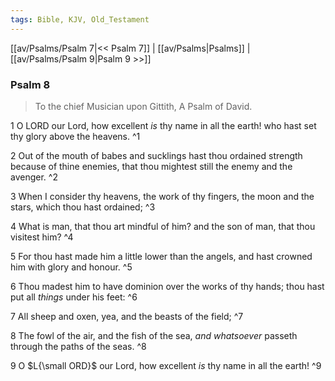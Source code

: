 ```yaml
---
tags: Bible, KJV, Old_Testament
---
```


[[av/Psalms/Psalm 7|<< Psalm 7]] | [[av/Psalms|Psalms]] | [[av/Psalms/Psalm 9|Psalm 9 >>]]

### Psalm 8

> To the chief Musician upon Gittith, A Psalm of David.

1 O LORD our Lord, how excellent _is_ thy name in all the earth! who hast set thy glory above the heavens. ^1

2 Out of the mouth of babes and sucklings hast thou ordained strength because of thine enemies, that thou mightest still the enemy and the avenger. ^2

3 When I consider thy heavens, the work of thy fingers, the moon and the stars, which thou hast ordained; ^3

4 What is man, that thou art mindful of him? and the son of man, that thou visitest him? ^4

5 For thou hast made him a little lower than the angels, and hast crowned him with glory and honour. ^5

6 Thou madest him to have dominion over the works of thy hands; thou hast put all _things_ under his feet: ^6

7 All sheep and oxen, yea, and the beasts of the field; ^7

8 The fowl of the air, and the fish of the sea, _and_ _whatsoever_ passeth through the paths of the seas. ^8

9 O $L{\small ORD}$ our Lord, how excellent _is_ thy name in all the earth! ^9
